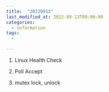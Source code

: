 ```yaml
---
title:  "20220913"
last_modified_at: 2022-09-13T09:00:00
categories:
  - information
tags: 
  - 

---
```



1. Linux Health Check

2. Poll Accept

3. mutex lock, unlock



